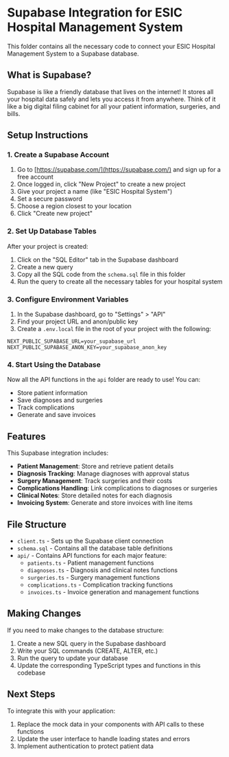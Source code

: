 # Supabase Integration for ESIC Hospital Management System

This folder contains all the necessary code to connect your ESIC Hospital Management System to a Supabase database.

## What is Supabase?

Supabase is like a friendly database that lives on the internet! It stores all your hospital data safely and lets you access it from anywhere. Think of it like a big digital filing cabinet for all your patient information, surgeries, and bills.

## Setup Instructions

### 1. Create a Supabase Account

1. Go to [https://supabase.com/](https://supabase.com/) and sign up for a free account
2. Once logged in, click "New Project" to create a new project
3. Give your project a name (like "ESIC Hospital System")
4. Set a secure password
5. Choose a region closest to your location
6. Click "Create new project"

### 2. Set Up Database Tables

After your project is created:

1. Click on the "SQL Editor" tab in the Supabase dashboard
2. Create a new query
3. Copy all the SQL code from the `schema.sql` file in this folder
4. Run the query to create all the necessary tables for your hospital system

### 3. Configure Environment Variables

1. In the Supabase dashboard, go to "Settings" > "API"
2. Find your project URL and anon/public key
3. Create a `.env.local` file in the root of your project with the following:

```
NEXT_PUBLIC_SUPABASE_URL=your_supabase_url
NEXT_PUBLIC_SUPABASE_ANON_KEY=your_supabase_anon_key
```

### 4. Start Using the Database

Now all the API functions in the `api` folder are ready to use! You can:

- Store patient information
- Save diagnoses and surgeries
- Track complications
- Generate and save invoices

## Features

This Supabase integration includes:

- **Patient Management**: Store and retrieve patient details
- **Diagnosis Tracking**: Manage diagnoses with approval status
- **Surgery Management**: Track surgeries and their costs
- **Complications Handling**: Link complications to diagnoses or surgeries
- **Clinical Notes**: Store detailed notes for each diagnosis
- **Invoicing System**: Generate and store invoices with line items

## File Structure

- `client.ts` - Sets up the Supabase client connection
- `schema.sql` - Contains all the database table definitions
- `api/` - Contains API functions for each major feature:
  - `patients.ts` - Patient management functions
  - `diagnoses.ts` - Diagnosis and clinical notes functions
  - `surgeries.ts` - Surgery management functions
  - `complications.ts` - Complication tracking functions
  - `invoices.ts` - Invoice generation and management functions

## Making Changes

If you need to make changes to the database structure:

1. Create a new SQL query in the Supabase dashboard
2. Write your SQL commands (CREATE, ALTER, etc.)
3. Run the query to update your database
4. Update the corresponding TypeScript types and functions in this codebase

## Next Steps

To integrate this with your application:

1. Replace the mock data in your components with API calls to these functions
2. Update the user interface to handle loading states and errors
3. Implement authentication to protect patient data 